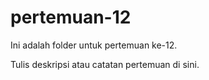 ﻿# pertemuan-12

Ini adalah folder untuk pertemuan ke-12.

Tulis deskripsi atau catatan pertemuan di sini.

